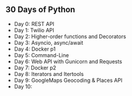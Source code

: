 ## 30 Days of Python
- Day 0: REST API
- Day 1: Twilio API
- Day 2: Higher-order functions and Decorators
- Day 3: Asyncio, async/await 
- Day 4: Docker p1
- Day 5: Command-Line
- Day 6: Web API with Gunicorn and Requests
- Day 7: Docker p2
- Day 8: Iterators and Itertools
- Day 9: GoogleMaps Geocoding & Places API
- Day 10: 
